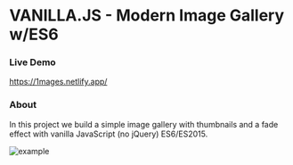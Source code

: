 # VANILLA.JS - Modern Image Gallery w/ES6

### Live Demo

https://1mages.netlify.app/

### About

In this project we build a simple image gallery with thumbnails and a fade effect with vanilla JavaScript (no jQuery) ES6/ES2015.

![example](./example.gif)
